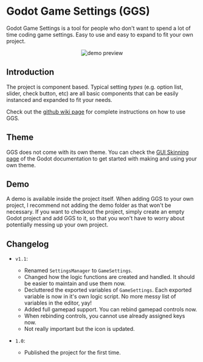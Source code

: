 # Godot Game Settings (GGS)
Godot Game Settings is a tool for people who don't want to spend a lot of time coding game settings. Easy to use and easy to expand to fit your own project.
<p align="center">
  <img src="https://i.imgur.com/aOIyWU5.png?2" alt="demo preview">
</p>

## Introduction
The project is component based. Typical setting _types_ (e.g. option list, slider, check button, etc) are all basic components that can be easily instanced and expanded to fit your needs.<br/>

Check out the [github wiki page](https://github.com/PunchablePlushie/godot_ggs/wiki) for complete instructions on how to use GGS.

## Theme
GGS does not come with its own theme. You can check the [GUI Skinning page](https://docs.godotengine.org/en/stable/tutorials/gui/gui_skinning.html) of the Godot documentation to get started with making and using your own theme.

## Demo
A demo is available inside the project itself. When adding GGS to your own project, I recommend not adding the demo folder as that won't be necessary. If you want to checkout the project, simply create an empty Godot project and add GGS to it, so that you won't have to worry about potentially messing up your own project.

## Changelog
* `v1.1`:
  * Renamed `SettingsManager` to `GameSettings`.
  * Changed how the logic functions are created and handled. It should be easier to maintain and use them now.
  * Decluttered the exported variables of `GameSettings`. Each exported variable is now in it's own logic script. No more messy list of variables in the editor, yay!
  * Added full gamepad support. You can rebind gamepad controls now.
  * When rebinding controls, you cannot use already assigned keys now.
  * Not really important but the icon is updated.

* `1.0`:
  * Published the project for the first time.

